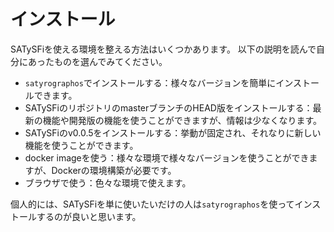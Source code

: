 # インストール

SATySFiを使える環境を整える方法はいくつかあります。
以下の説明を読んで自分にあったものを選んでみてください。

- `satyrographos`でインストールする：様々なバージョンを簡単にインストールできます。
- SATySFiのリポジトリのmasterブランチのHEAD版をインストールする：最新の機能や開発版の機能を使うことができますが、情報は少なくなります。
- SATySFiのv0.0.5をインストールする：挙動が固定され、それなりに新しい機能を使うことができます。
- docker imageを使う：様々な環境で様々なバージョンを使うことができますが、Dockerの環境構築が必要です。
- ブラウザで使う：色々な環境で使えます。

個人的には、SATySFiを単に使いたいだけの人は`satyrographos`を使ってインストールするのが良いと思います。


